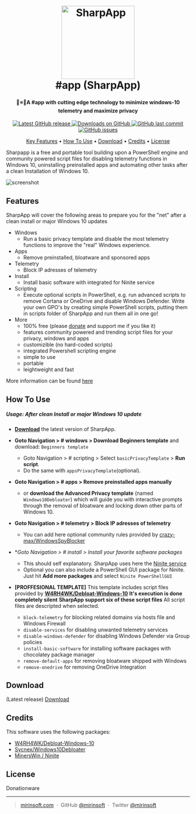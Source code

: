 <h1 align="center">
  <br>
  <a href="http://www.mirinsoft.com"><img src="https://github.com/mirinsoft/sharpapp/blob/master/icon.ico" alt="SharpApp" width="200"></a>
  <br>
  #app (SharpApp)
  <br>
</h1>

<h4 align="center">💩⭐️🚀A #app with cutting edge technology to minimize windows-10 telemetry and maximize privacy</h4>

<p align="center">
<a href="https://github.com/mirinsoft/sharpapp/releases/latest" target="_blank">
<img alt="Latest GitHub release" src="https://img.shields.io/github/release/mirinsoft/sharpapp.svg?style=flat-square" />
</a>
	
<a href="https://github.com/mirinsoft/sharpapp/releases" target="_blank">
<img alt="Downloads on GitHub" src="https://img.shields.io/github/downloads/mirinsoft/sharpapp/total.svg?style=flat-square" />
</a>

<a href="https://github.com/mirinsoft/sharpapp/commits/master">
<img src="https://img.shields.io/github/last-commit/mirinsoft/sharpapp.svg?style=flat-square&logo=github&logoColor=white"
alt="GitHub last commit">
<a href="https://github.com/mirinsoft/sharpapp/issues">
<img src="https://img.shields.io/github/issues-raw/mirinsoft/sharpapp.svg?style=flat-square&logo=github&logoColor=white"
alt="GitHub issues">   
  
</p>

<p align="center">
  <a href="#Features">Key Features</a> •
  <a href="#how-to-use">How To Use</a> •
  <a href="#download">Download</a> •
  <a href="#credits">Credits</a> •
  <a href="#license">License</a>
</p>

Sharpapp is a free and portable tool building upon a PowerShell engine and community powered script files for disabling telemetry functions in Windows 10, uninstalling preinstalled apps and automating other tasks after a clean Installation of Windows 10.

![screenshot](https://github.com/mirinsoft/sharpapp/blob/master/sharpapp-intro.gif)

## Features

SharpApp will cover the following areas to prepare you for the "net" after a clean install or major Windows 10 updates

* Windows
	- Run a basic privacy template and disable the most telemetry functions to improve the "real" Windows experience.
* Apps 
	- Remove preinstalled, bloatware and sponsored apps
* Telemetry
	- Block IP adresses of telemetry
* Install 
	- Install basic software with integrated for Ninite service 
* Scripting
	- Execute optional scripts in PowerShell, e.g. run advanced scripts to remove Cortana or OneDrive and disable Windows Defender. Write your own GPO's by creating simple PowerShell scripts, putting them in scripts folder of SharpApp and run them all in one go!
* More
	- 100% free (please [donate](https://www.paypal.com/cgi-bin/webscr?cmd=_donations&business=donate@mirinsoft.com&lc=US&item_name=%20Mirinsoft&no_note=0&cn=&currency_code=USD&bn=PP-DonationsBF:btn_donateCC_LG.gif:NonHosted) and support me if you like it)
	- features community powered and trending script files for your privacy, windows and apps
	- customizible (no hard-coded scripts)
	- integrated Powershell scripting engine
	- simple to use
	- portable
	- leightweight and fast

More information can be found [here](http://www.mirinsoft.com/ms-apps/sharpapp) 

## How To Use





##### Usage: After clean Install or major Windows 10 update
* **[Download](https://github.com/mirinsoft/sharpapp/releases)** the latest version of SharpApp.
* **Goto Navigation > # windows > Download Beginners template** and download: `Beginners template`
  * Goto Navigation > # scripting > Select `basicPrivacyTemplate` > **Run script**.
  * Do the same with `appsPrivacyTemplate`(optional).
* **Goto Navigation > # apps > Remove preinstalled apps manually**
  * or **download the Advanced Privacy template** (named `Windows10Debloater`) which will guide you with interactive prompts through the     removal of bloatware and locking down other parts of Windows 10.
 * **Goto Navigation > # telemetry > Block IP adresses of telemetry**
   * You can add here optional community rules provided by [crazy-max/WindowsSpyBlocker](https://github.com/crazy-max/WindowsSpyBlocker)
 * **Goto Navigation > # install > Install your favorite software packages*
   * This should self explanatory. SharpApp uses here the [Ninite service](https://ninite.com/)
   * Optional you can also include a PowerShell GUI package for Ninite. Just hit **Add more packages** and select `Ninite PowerShellGUI`
 
* **[PROFFESIONAL TEMPLATE]** This template includes script files provided by **[W4RH4WK/Debloat-Windows-10](https://github.com/W4RH4WK/Debloat-Windows-10/tree/master/scripts)** **It's execution is done completely silent**
 **SharpApp support six of these script files** All script files are descripted when selected.
  * `block-telemetry` for blocking related domains via hosts file and Windows Firewall
  * `disable-services` for disabling unwanted telemetry services
  * `disable-windows-defender` for disabling Windows Defender via Group policies
  * `install-basic-software` for installing software packages with chocolatey package manager
  * `remove-default-apps` for removing bloatware shipped with Windows
  * `remove-onedrive` for removing OneDrive Integration

## Download

(Latest release) [Download](https://github.com/mirinsoft/sharpapp/releases) 

## Credits

This software uses the following packages:

- [W4RH4WK/Debloat-Windows-10](https://github.com/W4RH4WK/Debloat-Windows-10/)
- [Sycnex/Windows10Debloater](https://github.com/Sycnex/Windows10Debloater)
- [MinersWin / Ninite](https://github.com/MinersWin/Ninite)

## License

Donationware

---

> [mirinsoft.com](https://www.mirinsoft.com) &nbsp;&middot;&nbsp;
> GitHub [@mirinsoft](https://github.com/mirinsoft) &nbsp;&middot;&nbsp;
> Twitter [@mirinsoft](https://twitter.com/mirinsoft)


